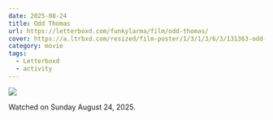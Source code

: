 ```yaml
---
date: 2025-08-24
title: Odd Thomas
url: https://letterboxd.com/funkylarma/film/odd-thomas/
cover: https://a.ltrbxd.com/resized/film-poster/1/3/1/3/6/3/131363-odd-thomas-0-600-0-900-crop.jpg?v=709c55d5a0
category: movie
tags:
  - Letterboxd
  - activity
---
```


![](https://a.ltrbxd.com/resized/film-poster/1/3/1/3/6/3/131363-odd-thomas-0-600-0-900-crop.jpg?v=709c55d5a0)

Watched on Sunday August 24, 2025.
